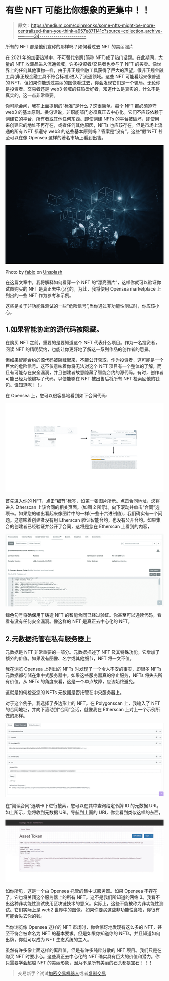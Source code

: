 # 有些 NFT 可能比你想象的更集中！！

> 原文：<https://medium.com/coinmonks/some-nfts-might-be-more-centralized-than-you-think-a957e871141c?source=collection_archive---------34----------------------->

所有的 NFT 都是他们宣称的那样吗？如何看过去 NFT 的美丽照片

在 2021 年的加密热潮中，不可替代令牌(简称 NFT)成了热门话题。在此期间，大量的 NFT 收藏品进入流通领域，许多投资者/交易者也参与了 NFT 的买卖。像世界上的任何其他事物一样，由于非正规金融工具获得了巨大的声望，假非正规金融工具(非正规金融工具不符合标准)进入了流通领域。这些 NFT 可能看起来像普通的 NFT，但如果你能透过美丽的图像看过去，你会发现它们是一个骗局。无论你是投资者、交易者还是 web3 领域的狂热爱好者，知道什么是真实的，什么不是真实的，这一点非常重要。

你可能会问，我在上面提到的“标准”是什么？这很简单。每个 NFT 都必须遵守 web3 的基本原则。换句话说，非职能部门必须真正去中心化。它们不应该依赖于创建它的平台、所有者或其他任何东西。即使创建 NFTs 的平台被破坏，即使用来创建它的地址不再存在，或者任何其他原因，NFTs 也应该存在。但是市场上流通的所有 NFT 都遵守 web3 的这些基本原则吗？答案是“没有”。这些“假”NFT 甚至可以在像 Opensea 这样的著名市场上看到出售。

![](img/ed3fd52dd4249d2f6376d0b4e133f357.png)

Photo by [fabio](https://unsplash.com/@fabioha?utm_source=unsplash&utm_medium=referral&utm_content=creditCopyText) on [Unsplash](https://unsplash.com/s/photos/decentralized?utm_source=unsplash&utm_medium=referral&utm_content=creditCopyText)

在这篇文章中，我将解释如何看穿一个 NFT 的“漂亮图片”，这样你就可以验证你试图购买的 NFT 是真正去中心化的。为此，我将使用 Opensea marketplace 上列出的一些 NFT 作为参考和示例。

这些是关于非功能性测试的一些“危险信号”,当你通过非功能性测试时，你应该小心。

## 1.如果智能协定的源代码被隐藏。

在购买 NFT 之前，重要的是要知道这个 NFT 代表什么项目。作为一名投资者，阅读 NFT 的精明契约，也能让你更好地了解这一系列作品的创作者的愿景。

但如果智能合约的源代码被隐藏起来，不能公开获取，作为投资者，这可能是一个巨大的危险信号。这不仅意味着你将无法对这个 NFT 项目有一个整体的了解，而且有可能存在安全漏洞，并且创建者故意隐藏了智能合约的源代码。有时，创作者可能已经为他编写了代码，以便能够在 NFT 被出售后将所有 NFT 检索回他的钱包。谁知道呢！！。

在 Opensea 上，您可以很容易地看到如下合同代码:

![](img/07cf3597e030f1fcecb789175b3d1f1c.png)

首先进入你的 NFT，点击“细节”标签，如第一张图片所示。点击合同地址，您将进入 Etherscan 上该合同的相关页面。(如图 2 所示)。向下滚动并单击“合同”选项卡。如果您的输出看起来像图片中的一样(一些十六进制值)，我们确实有一个问题。这意味着创建者没有用 Etherscan 验证智能合约，也没有公开合约。如果集合的创建者已经验证并公开了合同，这将是您在 Etherscan 上看到的内容，

![](img/7c071a3c0af03441ea05edcf9fcf2662.png)

绿色勾号将确保用于铸造 NFT 的智能合同已经过验证。你甚至可以通读代码，看看有没有任何安全漏洞。像这样的 NFT 是真正去中心化的 NFT。

## 2.元数据托管在私有服务器上

元数据是 NFT 非常重要的一部分。元数据描述了 NFT 及其特殊功能。它增加了额外的价值。如果没有图像、名字或其他细节，NFT 将一文不值。

我在浏览 Opensea 上列出的 NFTs 时发现了一个令人不安的事实，即很多 NFTs 元数据都存储在集中式服务器中。如果这些服务器真的停止服务，NFTs 将失去所有价值。从 NFTs 的角度来看，这是一个单点故障，应该始终避免。

这就是如何检查您的 NFTs 元数据是否托管在中央服务器上。

对于这个例子，我选择了多边形上的 NFT。在 Polygonscan 上，我输入了 NFT 的合同地址，并向下滚动到“合同”会话，就像我在 Etherscan 上对上一个示例所做的那样。

![](img/dae34c74075e9ac2d2f8115e02cf4d5b.png)

在“阅读合同”选项卡下进行搜索，您可以在其中查询给定令牌 ID 的元数据 URI。如上所示，您将收到元数据 URI。导航到上面的 URI，你会看到类似这样的东西，

![](img/508ea2e09915cb8b4c3ba32f21610a33.png)

如你所见，这是一个由 Opensea 托管的集中式服务器。如果 Opensea 不存在了，它也将关闭这个服务器上的所有 NFT。这不是我们所知道的网络 3。我看不出这种非功能性测试使用区块链技术的意义。实际上，这些不能被称为非功能性测试。它们实际上是 web2 世界中的图像。如果你要买这些非功能性食物，你很有可能会失去你的钱。

当你浏览像 Opensea 这样的 NFT 市场时，你会惊讶地发现有这么多的 NFT，甚至不符合被命名为 NFT 的基本要求。但是如果你知道你的 NFTs，并且知道如何出牌，你就可以成为 NFT 生态系统的主人。

虽然有许多像上面这样的离群值，但是有许多纯粹分散的 NFT 项目。我们只是在购买 NFT 时要小心。这些真正去中心化的 NFT 确实具有巨大的价值和潜力。你只需要学会超越 NFT 的美丽形象，因为不是所有美丽的石头都是宝石！！！

> 交易新手？试试[加密交易机器人](/coinmonks/crypto-trading-bot-c2ffce8acb2a)或者[复制交易](/coinmonks/top-10-crypto-copy-trading-platforms-for-beginners-d0c37c7d698c)
